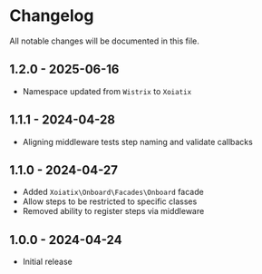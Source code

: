 # Changelog

All notable changes will be documented in this file.

## 1.2.0 - 2025-06-16

- Namespace updated from `Wistrix` to `Xoiatix`

## 1.1.1 - 2024-04-28

- Aligning middleware tests step naming and validate callbacks

## 1.1.0 - 2024-04-27

- Added `Xoiatix\Onboard\Facades\Onboard` facade
- Allow steps to be restricted to specific classes
- Removed ability to register steps via middleware

## 1.0.0 - 2024-04-24

- Initial release
